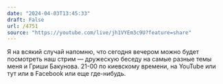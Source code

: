 ```yaml
---
date: "2024-04-03T13:45:33"
draft: False
url: /4751
source: "https://youtube.com/live/jh1VYEm3c9U?feature=share"
---
```


Я на всякий случай напомню, что сегодня вечером можно будет посмотреть наш стрим — дружескую беседу на самые разные темы меня и Гриши Бакунова. 21-00 по киевскому времени, на YouTube или тут или в Facebook или еще где-нибудь.
